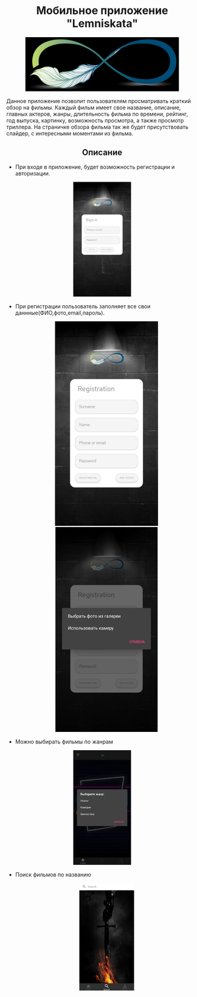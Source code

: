 <h1 align="center">Мобильное приложение "Lemniskata"
</h1>
<p align="center">
<img src="https://github.com/VladKhl/Lemniskata/blob/master/msg-1556112321-90.jpg" width="80%"></p>

Данное приложение позволит пользователям просматривать краткий обзор на фильмы. Каждый фильм имеет свое название, описание, главных актеров, жанры, длительность фильма по времени, рейтинг, год выпуска, картинку, возможность просмотра, а также просмотр триллера. На страничке обзора фильма так же будет присутствовать слайдер, с интересными моментами из фильма.



<h2 align="center">Описание</h2>

- При входе в приложение, будет возможность регистрации и авторизации.
 <p align="center"><img  src="https://github.com/VladKhl/Lemniskata/blob/master/1.jpg" width="30%"></p>

- При регистрации пользователь заполняет все свои даннные(ФИО,фото,email,пароль).
  <p float="left" align="center">
  <img src="https://github.com/VladKhl/Lemniskata/blob/master/2.jpg" width="271" />
  <img src="https://github.com/VladKhl/Lemniskata/blob/master/3.jpg" width="269" /> 
</p>

- Можно выбирать фильмы по жанрам
 <p align="center"><img  src="https://github.com/VladKhl/Lemniskata/blob/master/4.jpg" width="30%"></p>
 
 - Поиск фильмов по названию
   <p align="center"><img  src="https://github.com/VladKhl/Lemniskata/blob/master/7.jpg" width="30%"></p>
 
 


